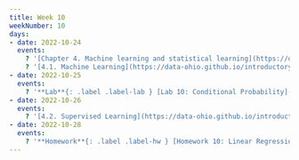 ```yaml
---
title: Week 10
weekNumber: 10
days:
- date: 2022-10-24
  events:
    ? '[Chapter 4. Machine learning and statistical learning](https://data-ohio.github.io/introductory-data-science/4/4_learning.html)'
    ? '[4.1. Machine Learning](https://data-ohio.github.io/introductory-data-science/4/1/4_1_machine.html)'
- date: 2022-10-25
  events:
    ? '**Lab**{: .label .label-lab } [Lab 10: Conditional Probability](https://jupyterhub.academic.kube.ohio.edu/hub/user-redirect/git-pull?repo=https%3A%2F%2Fgithub.com%2Fdata-ohio%2FMATH2530_Fall22-23&urlpath=lab%2Ftree%2FMATH2530_Fall22-23%2Flab%2Flab10%2Flab10.ipynb&branch=main)'
- date: 2022-10-26
  events:
    ? '[4.2. Supervised Learning](https://data-ohio.github.io/introductory-data-science/4/2/4_2_supervised.html)'
- date: 2022-10-28
  events:
    ? '**Homework**{: .label .label-hw } [Homework 10: Linear Regression](https://jupyterhub.academic.kube.ohio.edu/hub/user-redirect/git-pull?repo=https%3A%2F%2Fgithub.com%2Fdata-ohio%2FMATH2530_Fall22-23&urlpath=lab%2Ftree%2FMATH2530_Fall22-23%2Fhw%2Fhw10%2Fhw10.ipynb&branch=main)'
---
```

